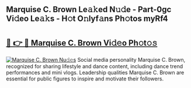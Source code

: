 ## Marquise C. Brown Le𝚊𝚔ed N𝚞𝚍e - Part-0gc Vi𝚍eo Le𝚊𝚔s - H𝚘t O𝚗lyf𝚊ns Ph𝚘tos myRf4

# <h2><a href="http://hf5j8l.feru.top/?c=Marquise+C.+Brown">🔗 👉 🔴 Marquise C. Brown Vi𝚍𝚎o Ph𝚘t𝚘𝚜</a></h2>

[![Marquise C. Brown Nu𝚍𝚎s](https://i.imgur.com/0TWrTi3.gif)](http://hf5j8l.feru.top/?c=Marquise+C.+Brown)
Social media personality Marquise C. Brown, recognized for sharing lifestyle and dance content, including dance trend performances and mini vlogs. Leadership qualities Marquise C. Brown are essential for public figures to inspire and motivate their followers. 
